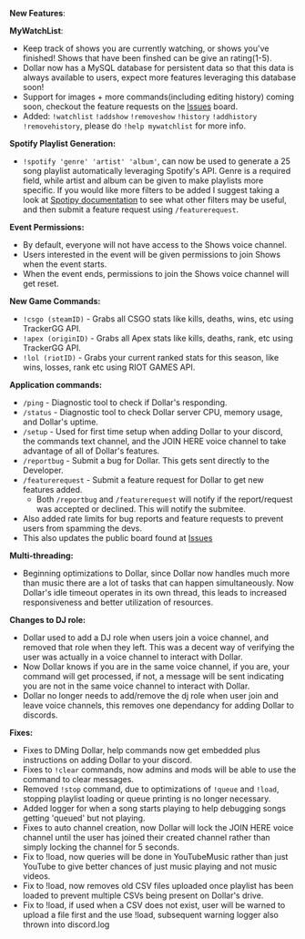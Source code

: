 **New Features**:

**MyWatchList**:
- Keep track of shows you are currently watching, or shows you've finished! Shows that have been finshed can be give an rating(1-5). 
- Dollar now has a MySQL database for persistent data so that this data is always available to users, expect more features leveraging this database soon!
- Support for images + more commands(including editing history) coming soon, checkout the feature requests on the [Issues](https://github.com/aaronrai24/DollarDiscordBot/issues) board.
- Added: `!watchlist` `!addshow` `!removeshow` `!history` `!addhistory` `!removehistory`, please do `!help mywatchlist` for more info.

**Spotify Playlist Generation:**
- `!spotify 'genre' 'artist' 'album'`, can now be used to generate a 25 song playlist automatically leveraging Spotify's API. Genre is a required field, while artist and album can be given to make playlists more specific. If you would like more filters to be added I suggest taking a look at [Spotipy documentation](https://spotipy.readthedocs.io/en/latest/#spotipy.client.Spotify.search) to see what other filters may be useful, and then submit a feature request using `/featurerequest`.

**Event Permissions:**
- By default, everyone will not have access to the Shows voice channel.
- Users interested in the event will be given permissions to join Shows when the event starts.
- When the event ends, permissions to join the Shows voice channel will get reset.

**New Game Commands:**
  - `!csgo (steamID)` - Grabs all CSGO stats like kills, deaths, wins, etc using TrackerGG API.
  - `!apex (originID)` - Grabs all Apex stats like kills, deaths, rank, etc using TrackerGG API.
  - `!lol (riotID)` - Grabs your current ranked stats for this season, like wins, losses, rank etc using RIOT GAMES API.

**Application commands:**
- `/ping` - Diagnostic tool to check if Dollar's responding.
- `/status` - Diagnostic tool to check Dollar server CPU, memory usage, and Dollar's uptime.
- `/setup` - Used for first time setup when adding Dollar to your discord, the commands text channel, and the JOIN HERE voice channel to take advantage of all of Dollar's features.
- `/reportbug` - Submit a bug for Dollar. This gets sent directly to the Developer.
- `/featurerequest` - Submit a feature request for Dollar to get new features added.
  - Both `/reportbug` and `/featurerequest` will notify if the report/request was accepted or declined. This will notify the submitee.
- Also added rate limits for bug reports and feature requests to prevent users from spamming the devs.
- This also updates the public board found at [Issues](https://github.com/aaronrai24/DollarDiscordBot/issues)

**Multi-threading:**
- Beginning optimizations to Dollar, since Dollar now handles much more than music there are a lot of tasks that can happen simultaneously. Now Dollar's idle timeout operates in its own thread, this leads to increased responsiveness and better utilization of resources.

**Changes to DJ role:**
- Dollar used to add a DJ role when users join a voice channel, and removed that role when they left. This was a decent way of verifying the user was actually in a voice channel to interact with Dollar.
- Now Dollar knows if you are in the same voice channel, if you are, your command will get processed, if not, a message will be sent indicating you are not in the same voice channel to interact with Dollar.
- Dollar no longer needs to add/remove the dj role when user join and leave voice channels, this removes one dependancy for adding Dollar to discords.

**Fixes:**
- Fixes to DMing Dollar, help commands now get embedded plus instructions on adding Dollar to your discord.
- Fixes to `!clear` commands, now admins and mods will be able to use the command to clear messages.
- Removed `!stop` command, due to optimizations of `!queue` and `!load`, stopping playlist loading or queue printing is no longer necessary.
- Added logger for when a song starts playing to help debugging songs getting 'queued' but not playing.
- Fixes to auto channel creation, now Dollar will lock the JOIN HERE voice channel until the user has joined their created channel rather than simply locking the channel for 5 seconds.
- Fix to !load, now queries will be done in YouTubeMusic rather than just YouTube to give better chances of just music playing and not music videos.
- Fix to !load, now removes old CSV files uploaded once playlist has been loaded to prevent multiple CSVs being present on Dollar's drive.
- Fix to !load, if used when a CSV does not exist, user will be warned to upload a file first and the use !load, subsequent warning logger also thrown into discord.log